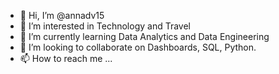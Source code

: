 - 👋 Hi, I’m @annadv15
- 👀 I’m interested in Technology and Travel
- 🌱 I’m currently learning Data Analytics and Data Engineering
- 💞️ I’m looking to collaborate on Dashboards, SQL, Python.
- 📫 How to reach me ...

<!---
annadv15/annadv15 is a ✨ special ✨ repository because its `README.md` (this file) appears on your GitHub profile.
You can click the Preview link to take a look at your changes.
--->
